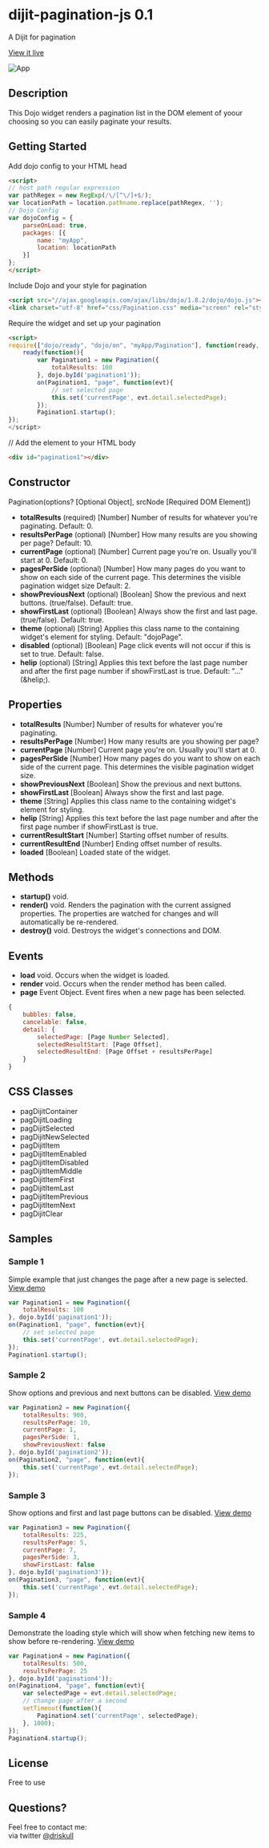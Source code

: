 # dijit-pagination-js 0.1
A Dijit for pagination

[View it live](http://driskull.github.com/dijit-pagination-js/)

![App](https://raw.github.com/driskull/dijit-pagination-js/master/Pagination.png)

## Description
This Dojo widget renders a pagination list in the DOM element of yoour choosing so you can easily paginate your results.

## Getting Started

Add dojo config to your HTML head
```html
<script>
// host path regular expression
var pathRegex = new RegExp(/\/[^\/]+$/);
var locationPath = location.pathname.replace(pathRegex, '');
// Dojo Config
var dojoConfig = {
    parseOnLoad: true,
    packages: [{
        name: "myApp",
        location: locationPath
    }]
};
</script>
```

Include Dojo and your style for pagination
```html
<script src="//ajax.googleapis.com/ajax/libs/dojo/1.8.2/dojo/dojo.js"></script>
<link charset="utf-8" href="css/Pagination.css" media="screen" rel="stylesheet" type="text/css">
```

Require the widget and set up your pagination
```html
<script>
require(["dojo/ready", "dojo/on", "myApp/Pagination"], function(ready, on, Pagination){
    ready(function(){
        var Pagination1 = new Pagination({
            totalResults: 100
        }, dojo.byId('pagination1'));
        on(Pagination1, "page", function(evt){
            // set selected page
            this.set('currentPage', evt.detail.selectedPage);
        });
        Pagination1.startup();
});
</script>
```

// Add the element to your HTML body
```html
<div id="pagination1"></div>
```

## Constructor
Pagination(options? [Optional Object], srcNode [Required DOM Element])
- **totalResults** (required) [Number] Number of results for whatever you're paginating. Default: 0.
- **resultsPerPage** (optional) [Number] How many results are you showing per page? Default: 10.
- **currentPage** (optional) [Number] Current page you're on. Usually you'll start at 0. Default: 0.
- **pagesPerSide** (optional) [Number] How many pages do you want to show on each side of the current page. This determines the visible pagination widget size Default: 2.
- **showPreviousNext** (optional) [Boolean] Show the previous and next buttons. (true/false). Default: true.
- **showFirstLast** (optional) [Boolean] Always show the first and last page. (true/false). Default: true.
- **theme** (optional) [String] Applies this class name to the containing widget's element for styling. Default: "dojoPage".
- **disabled** (optional) [Boolean] Page click events will not occur if this is set to true. Default: false.
- **helip** (optional) [String] Applies this text before the last page number and after the first page number if showFirstLast is true. Default: "..." (&helip;).

## Properties
- **totalResults** [Number] Number of results for whatever you're paginating.
- **resultsPerPage** [Number] How many results are you showing per page?
- **currentPage** [Number] Current page you're on. Usually you'll start at 0.
- **pagesPerSide** [Number] How many pages do you want to show on each side of the current page. This determines the visible pagination widget size.
- **showPreviousNext** [Boolean] Show the previous and next buttons.
- **showFirstLast** [Boolean] Always show the first and last page.
- **theme** [String] Applies this class name to the containing widget's element for styling.
- **helip** [String] Applies this text before the last page number and after the first page number if showFirstLast is true.
- **currentResultStart** [Number] Starting offset number of results.
- **currentResultEnd** [Number] Ending offset number of results.
- **loaded**  [Boolean] Loaded state of the widget.

## Methods
- **startup()** void.
- **render()** void. Renders the pagination with the current assigned properties. The properties are watched for changes and will automatically be re-rendered.
- **destroy()** void. Destroys the widget's connections and DOM.

## Events
- **load** void. Occurs when the widget is loaded.
- **render** void. Occurs when the render method has been called.
- **page** Event Object. Event fires when a new page has been selected.

```javascript
{
    bubbles: false,
    cancelable: false,
    detail: {
        selectedPage: [Page Number Selected],
        selectedResultStart: [Page Offset],
        selectedResultEnd: [Page Offset + resultsPerPage]
    }
}
```
    
## CSS Classes
- pagDijitContainer
- pagDijitLoading
- pagDijitSelected
- pagDijitNewSelected
- pagDijitItem
- pagDijitItemEnabled
- pagDijitItemDisabled
- pagDijitItemMiddle
- pagDijitItemFirst
- pagDijitItemLast
- pagDijitItemPrevious
- pagDijitItemNext
- pagDijitClear

## Samples

### Sample 1
Simple example that just changes the page after a new page is selected.
[View demo](http://driskull.github.com/dijit-pagination-js/#ex1)
```javascript
var Pagination1 = new Pagination({
    totalResults: 100
}, dojo.byId('pagination1'));
on(Pagination1, "page", function(evt){
    // set selected page
    this.set('currentPage', evt.detail.selectedPage);
});
Pagination1.startup();
```

### Sample 2
Show options and previous and next buttons can be disabled.
[View demo](http://driskull.github.com/dijit-pagination-js/#ex2)
```javascript
var Pagination2 = new Pagination({
	totalResults: 900,
	resultsPerPage: 10,
	currentPage: 1,
	pagesPerSide: 1,
	showPreviousNext: false
}, dojo.byId('pagination2'));
on(Pagination2, "page", function(evt){
	this.set('currentPage', evt.detail.selectedPage);
});
```

### Sample 3
Show options and first and last page buttons can be disabled.
[View demo](http://driskull.github.com/dijit-pagination-js/#ex3)
```javascript
var Pagination3 = new Pagination({
	totalResults: 225,
	resultsPerPage: 5,
	currentPage: 7,
	pagesPerSide: 3,
	showFirstLast: false
}, dojo.byId('pagination3'));
on(Pagination3, "page", function(evt){
	this.set('currentPage', evt.detail.selectedPage);
});
```

### Sample 4
Demonstrate the loading style which will show when fetching new items to show before re-rendering.
[View demo](http://driskull.github.com/dijit-pagination-js/#ex4)
```javascript
var Pagination4 = new Pagination({
    totalResults: 500,
    resultsPerPage: 25
}, dojo.byId('pagination4'));
on(Pagination4, "page", function(evt){
    var selectedPage = evt.detail.selectedPage;
    // change page after a second
    setTimeout(function(){
        Pagination4.set('currentPage', selectedPage);
    }, 1000);
});
Pagination4.startup();
```

## License
Free to use

## Questions?
Feel free to contact me:  
via twitter [@driskull](http://twitter.com/#!/driskull "")
